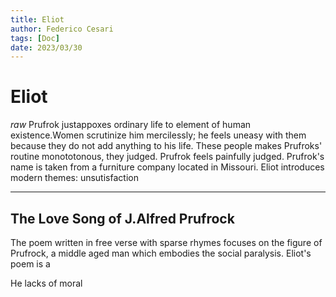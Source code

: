 ```yaml
---
title: Eliot
author: Federico Cesari 
tags: [Doc]
date: 2023/03/30
---
```

# Eliot
*raw*
Prufrok justappoxes ordinary life to element of human existence.Women scrutinize him mercilessly; he feels uneasy with them because they do not add anything to his life. These people makes Prufroks' routine monototonous, they judged. Prufrok feels painfully judged.
Prufrok's name is taken from a furniture company located in Missouri.
Eliot introduces modern themes: unsutisfaction

---
## The Love Song of J.Alfred Prufrock
The poem written in free verse with sparse rhymes focuses on the figure of Prufrock, a middle aged man which embodies the social paralysis. Eliot's poem is a 


He lacks of moral
